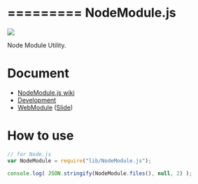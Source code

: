 =========
NodeModule.js
=========

![](https://travis-ci.org/uupaa/NodeModule.js.png)

Node Module Utility.

# Document

- [NodeModule.js wiki](https://github.com/uupaa/NodeModule.js/wiki/NodeModule)
- [Development](https://github.com/uupaa/WebModule/wiki/Development)
- [WebModule](https://github.com/uupaa/WebModule) ([Slide](http://uupaa.github.io/Slide/slide/WebModule/index.html))


# How to use

```js
// for Node.js
var NodeModule = require("lib/NodeModule.js");

console.log( JSON.stringify(NodeModule.files(), null, 2) );
```


